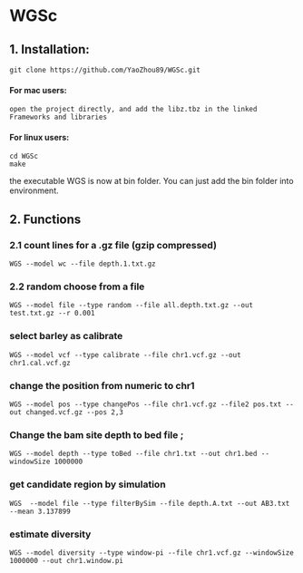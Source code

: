 # WGSc
## 1. Installation:
    git clone https://github.com/YaoZhou89/WGSc.git
#### For mac users:
    open the project directly, and add the libz.tbz in the linked Frameworks and libraries
#### For linux users:
    cd WGSc
    make
the executable WGS is now at bin folder. You can just add the bin folder into environment.
   
## 2. Functions   
### 2.1 count lines for a .gz file (gzip compressed)
    WGS --model wc --file depth.1.txt.gz
### 2.2 random choose from a file
    WGS --model file --type random --file all.depth.txt.gz --out test.txt.gz --r 0.001
### 
###  select barley  as calibrate
    WGS --model vcf --type calibrate --file chr1.vcf.gz --out chr1.cal.vcf.gz
###  change the position from numeric to chr1
    WGS --model pos --type changePos --file chr1.vcf.gz --file2 pos.txt --out changed.vcf.gz --pos 2,3
### Change the bam site depth to bed file ;
    WGS --model depth --type toBed --file chr1.txt --out chr1.bed --windowSize 1000000
### get candidate region by simulation
    WGS  --model file --type filterBySim --file depth.A.txt --out AB3.txt --mean 3.137899
### estimate diversity 
    WGS --model diversity --type window-pi --file chr1.vcf.gz --windowSize 1000000 --out chr1.window.pi
### 
### 
### 
### 
### 
